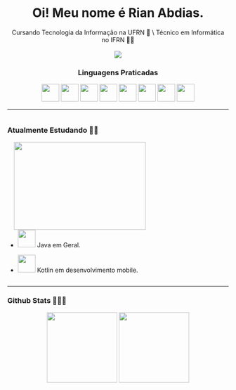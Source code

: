 <h1 align="center"> Oi! Meu nome é Rian Abdias. </h1>
<div align="center"> Cursando Tecnologia da Informação na UFRN 📝 \ Técnico em Informática no IFRN 🧑‍🎓 <br><br>
<a href = "mailto:contatorafaballerini@gmail.com" ><img src="https://img.shields.io/badge/-Gmail-%23333?style=for-the-badge&logo=gmail&logoColor=white" target="_blank"></a>
</div>

<div align="center">
<h3> Linguagens Praticadas </h3>
<div style="display: inline-block;">
<img src="https://cdn.jsdelivr.net/gh/devicons/devicon@latest/icons/python/python-original.svg" width="40"/>
<img src="https://cdn.jsdelivr.net/gh/devicons/devicon@latest/icons/html5/html5-plain-wordmark.svg" width="40"/>
<img src="https://cdn.jsdelivr.net/gh/devicons/devicon@latest/icons/css3/css3-plain-wordmark.svg" width="40"/>
<img src="https://cdn.jsdelivr.net/gh/devicons/devicon@latest/icons/cplusplus/cplusplus-original.svg" width="40"/>
<img src="https://cdn.jsdelivr.net/gh/devicons/devicon@latest/icons/c/c-original.svg" width="40"/>
<img src="https://cdn.jsdelivr.net/gh/devicons/devicon@latest/icons/csharp/csharp-original.svg" width="40"/>
<img src="https://cdn.jsdelivr.net/gh/devicons/devicon@latest/icons/java/java-original.svg" width="40" />
<img src="https://cdn.jsdelivr.net/gh/devicons/devicon@latest/icons/kotlin/kotlin-plain-wordmark.svg" width="40"/>
</div>
</div>

<hr>

<div style="display: inline-block;">
  
  <div>
  <h3> Atualmente Estudando ✍🏻 </h3>

  <img src="https://i.imgur.com/J6q3cZi.gif" width="300" height="200" align="right" hspace="15"/>
  
  - <img src="https://cdn.jsdelivr.net/gh/devicons/devicon@latest/icons/java/java-original.svg" width="40" /> Java em Geral.
    
  - <img src="https://cdn.jsdelivr.net/gh/devicons/devicon@latest/icons/kotlin/kotlin-original.svg" width="40"/> Kotlin em desenvolvimento mobile.
  
  </div>

  
</div>
<br clear="right">
<hr>

<h3> Github Stats 👨🏻‍💻 </h3>
<div align="center">
  <img src="https://github-readme-stats.vercel.app/api/top-langs/?username=RianAbdias&theme=radical&layout=compact&border_radius=4.5" height="160" />
  <img src="https://github-readme-stats.vercel.app/api?username=RianAbdias&show_icons=true&theme=radical&layout=compact&rank_icon=github&border_radius=4.5" height="160"/>
</div>

